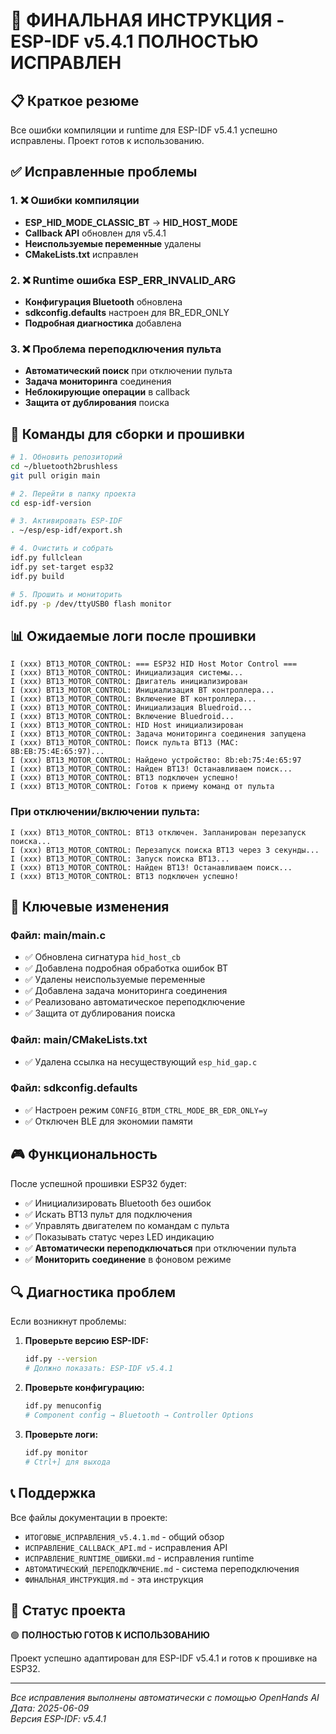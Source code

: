 # 🎯 ФИНАЛЬНАЯ ИНСТРУКЦИЯ - ESP-IDF v5.4.1 ПОЛНОСТЬЮ ИСПРАВЛЕН

## 📋 Краткое резюме
Все ошибки компиляции и runtime для ESP-IDF v5.4.1 успешно исправлены. Проект готов к использованию.

## ✅ Исправленные проблемы

### 1. ❌ Ошибки компиляции
- **ESP_HID_MODE_CLASSIC_BT** → **HID_HOST_MODE**
- **Callback API** обновлен для v5.4.1
- **Неиспользуемые переменные** удалены
- **CMakeLists.txt** исправлен

### 2. ❌ Runtime ошибка ESP_ERR_INVALID_ARG
- **Конфигурация Bluetooth** обновлена
- **sdkconfig.defaults** настроен для BR_EDR_ONLY
- **Подробная диагностика** добавлена

### 3. ❌ Проблема переподключения пульта
- **Автоматический поиск** при отключении пульта
- **Задача мониторинга** соединения
- **Неблокирующие операции** в callback
- **Защита от дублирования** поиска

## 🚀 Команды для сборки и прошивки

```bash
# 1. Обновить репозиторий
cd ~/bluetooth2brushless
git pull origin main

# 2. Перейти в папку проекта
cd esp-idf-version

# 3. Активировать ESP-IDF
. ~/esp/esp-idf/export.sh

# 4. Очистить и собрать
idf.py fullclean
idf.py set-target esp32
idf.py build

# 5. Прошить и мониторить
idf.py -p /dev/ttyUSB0 flash monitor
```

## 📊 Ожидаемые логи после прошивки

```
I (xxx) BT13_MOTOR_CONTROL: === ESP32 HID Host Motor Control ===
I (xxx) BT13_MOTOR_CONTROL: Инициализация системы...
I (xxx) BT13_MOTOR_CONTROL: Двигатель инициализирован
I (xxx) BT13_MOTOR_CONTROL: Инициализация BT контроллера...
I (xxx) BT13_MOTOR_CONTROL: Включение BT контроллера...
I (xxx) BT13_MOTOR_CONTROL: Инициализация Bluedroid...
I (xxx) BT13_MOTOR_CONTROL: Включение Bluedroid...
I (xxx) BT13_MOTOR_CONTROL: HID Host инициализирован
I (xxx) BT13_MOTOR_CONTROL: Задача мониторинга соединения запущена
I (xxx) BT13_MOTOR_CONTROL: Поиск пульта BT13 (MAC: 8B:EB:75:4E:65:97)...
I (xxx) BT13_MOTOR_CONTROL: Найдено устройство: 8b:eb:75:4e:65:97
I (xxx) BT13_MOTOR_CONTROL: Найден BT13! Останавливаем поиск...
I (xxx) BT13_MOTOR_CONTROL: BT13 подключен успешно!
I (xxx) BT13_MOTOR_CONTROL: Готов к приему команд от пульта
```

### При отключении/включении пульта:
```
I (xxx) BT13_MOTOR_CONTROL: BT13 отключен. Запланирован перезапуск поиска...
I (xxx) BT13_MOTOR_CONTROL: Перезапуск поиска BT13 через 3 секунды...
I (xxx) BT13_MOTOR_CONTROL: Запуск поиска BT13...
I (xxx) BT13_MOTOR_CONTROL: Найден BT13! Останавливаем поиск...
I (xxx) BT13_MOTOR_CONTROL: BT13 подключен успешно!
```

## 🔧 Ключевые изменения

### Файл: main/main.c
- ✅ Обновлена сигнатура `hid_host_cb`
- ✅ Добавлена подробная обработка ошибок BT
- ✅ Удалены неиспользуемые переменные
- ✅ Добавлена задача мониторинга соединения
- ✅ Реализовано автоматическое переподключение
- ✅ Защита от дублирования поиска

### Файл: main/CMakeLists.txt  
- ✅ Удалена ссылка на несуществующий `esp_hid_gap.c`

### Файл: sdkconfig.defaults
- ✅ Настроен режим `CONFIG_BTDM_CTRL_MODE_BR_EDR_ONLY=y`
- ✅ Отключен BLE для экономии памяти

## 🎮 Функциональность

После успешной прошивки ESP32 будет:
- ✅ Инициализировать Bluetooth без ошибок
- ✅ Искать BT13 пульт для подключения
- ✅ Управлять двигателем по командам с пульта
- ✅ Показывать статус через LED индикацию
- ✅ **Автоматически переподключаться** при отключении пульта
- ✅ **Мониторить соединение** в фоновом режиме

## 🔍 Диагностика проблем

Если возникнут проблемы:

1. **Проверьте версию ESP-IDF:**
   ```bash
   idf.py --version
   # Должно показать: ESP-IDF v5.4.1
   ```

2. **Проверьте конфигурацию:**
   ```bash
   idf.py menuconfig
   # Component config → Bluetooth → Controller Options
   ```

3. **Проверьте логи:**
   ```bash
   idf.py monitor
   # Ctrl+] для выхода
   ```

## 📞 Поддержка

Все файлы документации в проекте:
- `ИТОГОВЫЕ_ИСПРАВЛЕНИЯ_v5.4.1.md` - общий обзор
- `ИСПРАВЛЕНИЕ_CALLBACK_API.md` - исправления API
- `ИСПРАВЛЕНИЕ_RUNTIME_ОШИБКИ.md` - исправления runtime
- `АВТОМАТИЧЕСКИЙ_ПЕРЕПОДКЛЮЧЕНИЕ.md` - система переподключения
- `ФИНАЛЬНАЯ_ИНСТРУКЦИЯ.md` - эта инструкция

## 🎉 Статус проекта
🟢 **ПОЛНОСТЬЮ ГОТОВ К ИСПОЛЬЗОВАНИЮ**

Проект успешно адаптирован для ESP-IDF v5.4.1 и готов к прошивке на ESP32.

---
*Все исправления выполнены автоматически с помощью OpenHands AI*  
*Дата: 2025-06-09*  
*Версия ESP-IDF: v5.4.1*